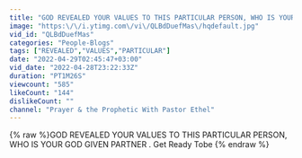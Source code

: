 ```yaml
---
title: "GOD REVEALED YOUR VALUES TO THIS PARTICULAR PERSON, WHO IS YOUR GOD GIVEN PARTNER .  Get Ready Tobe"
image: "https:\/\/i.ytimg.com\/vi\/QLBdDuefMas\/hqdefault.jpg"
vid_id: "QLBdDuefMas"
categories: "People-Blogs"
tags: ["REVEALED","VALUES","PARTICULAR"]
date: "2022-04-29T02:45:47+03:00"
vid_date: "2022-04-28T23:22:33Z"
duration: "PT1M26S"
viewcount: "585"
likeCount: "144"
dislikeCount: ""
channel: "Prayer & the Prophetic With Pastor Ethel"
---
```

{% raw %}GOD REVEALED YOUR VALUES TO THIS PARTICULAR PERSON, WHO IS YOUR GOD GIVEN PARTNER .  Get Ready Tobe {% endraw %}
